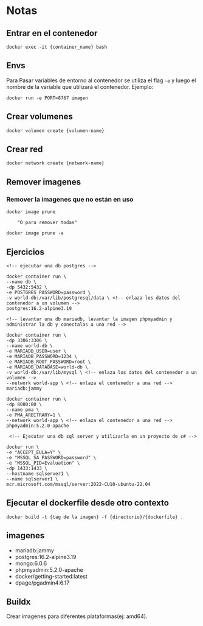 # Notas

## Entrar en el contenedor
```docker
docker exec -it {container_name} bash
```

## Envs
Para Pasar variables de entorno al contenedor se utiliza el flag `-e` y luego el nombre de la variable que utilizará el contenedor. Ejemplo:
```docker
docker run -e PORT=8767 imagen
```

## Crear volumenes
```docker
docker volumen create {volumen-name}
```

## Crear red
```docker
docker network create {network-name}
```

## Remover imagenes
### Remover la imagenes que no están en uso
```docker
docker image prune

    "O para remover todas"

docker image prune -a
```

## Ejercicios

```docker
<!-- ejecutar una db postgres -->

docker container run \
--name db \
-dp 5432:5432 \
-e POSTGRES_PASSWORD=password \
-v world-db:/var/lib/postgresql/data \ <!-- enlaza los datos del contenedor a un volumen -->
postgres:16.2-alpine3.19
```

```docker
<!-- levantar una db mariadb, levantar la imagen phpmyadmin y administrar la db y conectalas a una red -->

docker container run \
-dp 3306:3306 \
--name world-db \
-e MARIADB_USER=user \
-e MARIADB_PASSWORD=1234 \
-e MARIADB_ROOT_PASSWORD=root \
-e MARIADB_DATABASE=world-db \
-v world-db:/var/lib/mysql \ <!-- enlaza los datos del contenedor a un volumen -->
--network world-app \ <!-- enlaza el contenedor a una red -->
mariadb:jammy

docker container run \
-dp 8080:80 \
--name pma \
-e PMA_ARBITRARY=1 \
--network world-app \ <!-- enlaza el contenedor a una red -->
phpmyadmin:5.2.0-apache
```

```docker 
 <!-- Ejecutar una db sql server y utilizarla en un proyecto de c# -->

docker run \
-e "ACCEPT_EULA=Y" \
-e "MSSQL_SA_PASSWORD=password" \
-e "MSSQL_PID=Evaluation" \
-dp 1433:1433 \
--hostname sqlserver1 \
--name sqlserver1 \
mcr.microsoft.com/mssql/server:2022-CU10-ubuntu-22.04
```

## Ejecutar el dockerfile desde otro contexto
``` docker
docker build -t {tag de la imagen} -f {directorio}/{dockerfile} .
```

## imagenes
- mariadb:jammy
- postgres:16.2-alpine3.19
- mongo:6.0.6
- phpmyadmin:5.2.0-apache
- docker/getting-started:latest
- dpage/pgadmin4:6.17

## Buildx
Crear imagenes para diferentes plataformas(ej: amd64).
